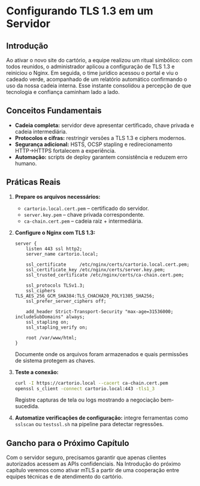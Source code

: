 # Configurando TLS 1.3 em um Servidor

## Introdução

Ao ativar o novo site do cartório, a equipe realizou um ritual simbólico: com todos reunidos, o administrador aplicou a configuração de TLS 1.3 e reiniciou o Nginx. Em seguida, o time jurídico acessou o portal e viu o cadeado verde, acompanhado de um relatório automático confirmando o uso da nossa cadeia interna. Esse instante consolidou a percepção de que tecnologia e confiança caminham lado a lado.

## Conceitos Fundamentais

- **Cadeia completa:** servidor deve apresentar certificado, chave privada e cadeia intermediária.
- **Protocolos e cifras:** restringir versões a TLS 1.3 e ciphers modernos.
- **Segurança adicional:** HSTS, OCSP stapling e redirecionamento HTTP→HTTPS fortalecem a experiência.
- **Automação:** scripts de deploy garantem consistência e reduzem erro humano.

## Práticas Reais

1. **Prepare os arquivos necessários:**
   - `cartorio.local.cert.pem` – certificado do servidor.
   - `server.key.pem` – chave privada correspondente.
   - `ca-chain.cert.pem` – cadeia raiz + intermediária.

2. **Configure o Nginx com TLS 1.3:**
   ```nginx
   server {
       listen 443 ssl http2;
       server_name cartorio.local;

       ssl_certificate     /etc/nginx/certs/cartorio.local.cert.pem;
       ssl_certificate_key /etc/nginx/certs/server.key.pem;
       ssl_trusted_certificate /etc/nginx/certs/ca-chain.cert.pem;

       ssl_protocols TLSv1.3;
       ssl_ciphers   TLS_AES_256_GCM_SHA384:TLS_CHACHA20_POLY1305_SHA256;
       ssl_prefer_server_ciphers off;

       add_header Strict-Transport-Security "max-age=31536000; includeSubDomains" always;
       ssl_stapling on;
       ssl_stapling_verify on;

       root /var/www/html;
   }
   ```
   Documente onde os arquivos foram armazenados e quais permissões de sistema protegem as chaves.

3. **Teste a conexão:**
   ```bash
   curl -I https://cartorio.local --cacert ca-chain.cert.pem
   openssl s_client -connect cartorio.local:443 -tls1_3
   ```
   Registre capturas de tela ou logs mostrando a negociação bem-sucedida.

4. **Automatize verificações de configuração:** integre ferramentas como `sslscan` ou `testssl.sh` na pipeline para detectar regressões.

## Gancho para o Próximo Capítulo

Com o servidor seguro, precisamos garantir que apenas clientes autorizados acessem as APIs confidenciais. Na Introdução do próximo capítulo veremos como ativar mTLS a partir de uma cooperação entre equipes técnicas e de atendimento do cartório.
